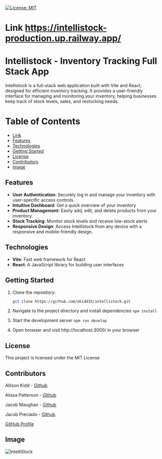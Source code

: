 [![License: MIT](https://img.shields.io/badge/License-MIT-blue.svg)](https://opensource.org/licenses/MIT)

# Link https://intellistock-production.up.railway.app/

# Intellistock - Inventory Tracking Full Stack App

Intellistock is a full-stack web application built with Vite and React, designed for efficient inventory tracking. It provides a user-friendly interface for managing and monitoring your inventory, helping businesses keep track of stock levels, sales, and restocking needs.

# Table of Contents
  - [Link](#Link)
  - [Features](#features)
  - [Technologies](#techologies)
  - [Getting Started](#getting-started)
  - [License](#license)
  - [Contributors](#contributors)
  - [Image](#Image)

## Features

- **User Authentication**: Securely log in and manage your inventory with user-specific access controls.
- **Intuitive Dashboard**: Get a quick overview of your inventory
- **Product Management**: Easily add, edit, and delete products from your inventory.
- **Stock Tracking**: Monitor stock levels and receive low-stock alerts
- **Responsive Design**: Access Intellistock from any device with a responsive and mobile-friendly design.

## Technologies

- **Vite**: Fast web framework for React
- **React**: A JavaScript library for building user interfaces

## Getting Started

1. Clone the repository:

   ```bash
   git clone https://github.com/akidd15/intellistock.git

2. Navigate to the project directory and install dependencies `npm install`

3. Start the development server `npm run develop`

4. Open browser and visit http://localhost:3000/ in your browser

##  License 

This project is licensed under the MIT License

## Contributors

Allison Kidd - [Github](https://github.com/akidd15)


Alissa Patterson - [Github](https://github.com/Apatterson32)


Jacob Maughan - [Github](https://github.com/jacslimob)


Jacob Preciado - [Github](https://github.com/jmpre28)



[GitHub Profile](https://github.com/)

## Image 
![IntelliStock](./client/src/assets/images/IntelliStock_ss.jpeg)
